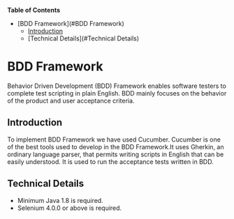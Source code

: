 <!-- START doctoc generated TOC please keep comment here to allow auto update -->
<!-- DON'T EDIT THIS SECTION, INSTEAD RE-RUN doctoc TO UPDATE -->
**Table of Contents** 

- [BDD Framework](#BDD Framework)
  - [Introduction](#Introduction)
  - [Technical Details](#Technical Details)

<!-- END doctoc generated TOC please keep comment here to allow auto update -->

# BDD Framework

Behavior Driven Development (BDD) Framework enables software testers to complete test scripting in plain English. BDD mainly focuses on the behavior of the product and user acceptance criteria.

## Introduction

To implement BDD Framework we have used Cucumber. Cucumber is one of the best tools used to develop in the BDD Framework.It uses Gherkin, an ordinary language parser, that permits writing scripts in English that can be easily understood. It is used to run the acceptance tests written in BDD.

## Technical Details

- Minimum Java 1.8 is required. 
- Selenium 4.0.0 or above is required.
